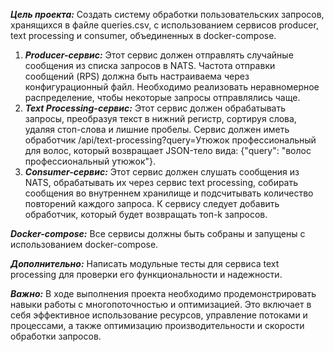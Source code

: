 ***Цель проекта:*** Создать систему обработки пользовательских запросов, хранящихся в файле queries.csv, с использованием сервисов producer, text processing и consumer, объединенных в docker-compose.

1. ***Producer-сервис:*** Этот сервис должен отправлять случайные сообщения из списка запросов в NATS. Частота отправки сообщений (RPS) должна быть настраиваема через конфигурационный файл. Необходимо реализовать неравномерное распределение, чтобы некоторые запросы отправлялись чаще.
2. ***Text Processing-сервис:*** Этот сервис должен обрабатывать запросы, преобразуя текст в нижний регистр, сортируя слова, удаляя стоп-слова и лишние пробелы. Сервис должен иметь обработчик /api/text-processing?query=Утюжок профессиональный для волос, который возвращает JSON-тело вида: {"query": "волос профессиональный утюжок"}.
3. ***Consumer-сервис:*** Этот сервис должен слушать сообщения из NATS, обрабатывать их через сервис text processing, собирать сообщения во внутреннем хранилище и подсчитывать количество повторений каждого запроса. К сервису следует добавить обработчик, который будет возвращать топ-k запросов.

***Docker-compose:*** Все сервисы должны быть собраны и запущены с использованием docker-compose.

***Дополнительно:*** Написать модульные тесты для сервиса text processing для проверки его функциональности и надежности.

***Важно:*** В ходе выполнения проекта необходимо продемонстрировать навыки работы с многопоточностью и оптимизацией. Это включает в себя эффективное использование ресурсов, управление потоками и процессами, а также оптимизацию производительности и скорости обработки запросов.